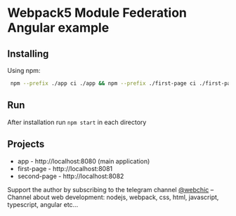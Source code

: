 # Webpack5 Module Federation Angular example

## Installing
Using npm:

```bash
 npm --prefix ./app ci ./app && npm --prefix ./first-page ci ./first-page && npm --prefix ./second-page ci ./second-page 
```

## Run

After installation run ``npm start`` in each directory

## Projects

* app - http://localhost:8080 (main application)
* first-page - http://localhost:8081
* second-page - http://localhost:8082

Support the author by subscribing to the telegram channel [@webchic](https://telegram.me/webchic) – 
Channel about web development: nodejs, webpack, css, html, javascript, typescript, angular etc...
